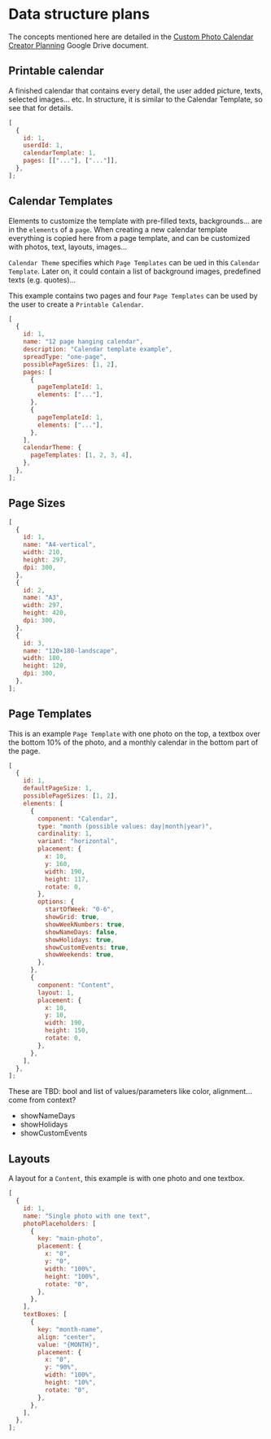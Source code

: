 # Data structure plans

The concepts mentioned here are detailed in the
[Custom Photo Calendar Creator Planning](https://docs.google.com/document/d/1GidvJzmwesiGde0cEcd0WYWJWms2kcxGVfmyWsqoIC4/edit#heading=h.lg6xawe598v4)
Google Drive document.

## Printable calendar

A finished calendar that contains every detail, the user added picture, texts, selected
images... etc. In structure, it is similar to the Calendar Template, so see that for
details.

```javascript
[
  {
    id: 1,
    userdId: 1,
    calendarTemplate: 1,
    pages: [["..."], ["..."]],
  },
];
```

## Calendar Templates

Elements to customize the template with pre-filled texts, backgrounds... are in
the `elements` of a `page`. When creating a new calendar template everything is copied
here from a page template, and can be customized with photos, text, layouts, images...

`Calendar Theme` specifies which `Page Templates` can be ued in this `Calendar Template`.
Later on, it could contain a list of background images, predefined texts (e.g. quotes)...

This example contains two pages and four `Page Templates` can be used by the user to
create a `Printable Calendar`.

```javascript
[
  {
    id: 1,
    name: "12 page hanging calendar",
    description: "Calendar template example",
    spreadType: "one-page",
    possiblePageSizes: [1, 2],
    pages: [
      {
        pageTemplateId: 1,
        elements: ["..."],
      },
      {
        pageTemplateId: 1,
        elements: ["..."],
      },
    ],
    calendarTheme: {
      pageTemplates: [1, 2, 3, 4],
    },
  },
];
```

## Page Sizes

```javascript
[
  {
    id: 1,
    name: "A4-vertical",
    width: 210,
    height: 297,
    dpi: 300,
  },
  {
    id: 2,
    name: "A3",
    width: 297,
    height: 420,
    dpi: 300,
  },
  {
    id: 3,
    name: "120×180-landscape",
    width: 180,
    height: 120,
    dpi: 300,
  },
];
```

## Page Templates

This is an example `Page Template` with one photo on the top, a textbox over the bottom
10% of the photo, and a monthly calendar in the bottom part of the page.

```javascript
[
  {
    id: 1,
    defaultPageSize: 1,
    possiblePageSizes: [1, 2],
    elements: [
      {
        component: "Calendar",
        type: "month (possible values: day|month|year)",
        cardinality: 1,
        variant: "horizontal",
        placement: {
          x: 10,
          y: 160,
          width: 190,
          height: 117,
          rotate: 0,
        },
        options: {
          startOfWeek: "0-6",
          showGrid: true,
          showWeekNumbers: true,
          showNameDays: false,
          showHolidays: true,
          showCustomEvents: true,
          showWeekends: true,
        },
      },
      {
        component: "Content",
        layout: 1,
        placement: {
          x: 10,
          y: 10,
          width: 190,
          height: 150,
          rotate: 0,
        },
      },
    ],
  },
];
```

These are TBD: bool and list of values/parameters like color, alignment... come from
context?

- showNameDays
- showHolidays
- showCustomEvents

## Layouts

A layout for a `Content`, this example is with one photo and one textbox.

```javascript
[
  {
    id: 1,
    name: "Single photo with one text",
    photoPlaceholders: [
      {
        key: "main-photo",
        placement: {
          x: "0",
          y: "0",
          width: "100%",
          height: "100%",
          rotate: "0",
        },
      },
    ],
    textBoxes: [
      {
        key: "month-name",
        align: "center",
        value: "{MONTH}",
        placement: {
          x: "0",
          y: "90%",
          width: "100%",
          height: "10%",
          rotate: "0",
        },
      },
    ],
  },
];
```
